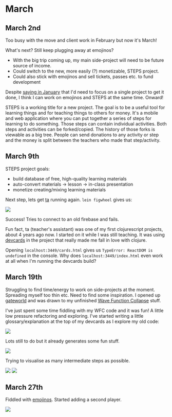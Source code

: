 # March

## March 2nd

Too busy with the move and client work in February but now it's March!

What's next? Still keep plugging away at emojinos?
 - With the big trip coming up, my main side-project will need to be future source of income.
 - Could switch to the new, more easily (?) monetizable, STEPS project.
 - Could also stick with emojinos and sell tickets, passes etc. to fund development

 Despite [saying in January](2019-1.md#20190111) that I'd need to focus on a single project to get it done, I think I can work on emojinos and STEPS at the same time. Onward!

 STEPS is a working title for a new project. The goal is to be a useful tool for learning things and for teaching things to others for money. It's a mobile and web application where you can put together a series of steps for learning to do something. Those steps can contain individual activities. Both steps and activities can be forked/copied. The history of those forks is viewable as a big tree. People can send donations to any activity or step and the money is split between the teachers who made that step/activity.

## March 9th

STEPS project goals:
 - build database of free, high-quality learning materials
 - auto-convert materials -> lesson -> in-class presentation
 - monetize creating/mixing learning materials

Next step, lets get [ta](https://github.com/tomisme/ta) running again. `lein figwheel` gives us:

![](/images/Screenshot_2019-03-09_20-33-40.png)

Success! Tries to connect to an old firebase and fails.

Fun fact, ta (teacher's assistant) was one of my first clojurescript projects, about 4 years ago now. I started on it while I was still teaching. It was using [devcards](https://github.com/bhauman/devcards) in the project that really made me fall in love with clojure.

Opening `localhost:3449/cards.html` gives us `TypeError: ReactDOM is undefined` in the console. Why does `localhost:3449/index.html` even work at all when I'm running the devcards build?

## March 19th

Struggling to find time/energy to work on side-projects at the moment. Spreading myself too thin etc. Need to find some inspiration. I opened up [gateworld](https://github.com/tomisme/gateworld) and was drawn to my unfinished [Wave Function Collapse](https://github.com/mxgmn/WaveFunctionCollapse) stuff.

I've just spent some time fiddling with my WFC code and it was fun! A little low pressure refactoring and exploring. I've started writing a little glossary/explanation at the top of my devcards as I explore my old code:

![](/images/Screenshot_2019-03-19_20-55-55.png)

Lots still to do but it already generates some fun stuff.

![](/images/Screenshot_2019-03-19_21-04-02.png)

Trying to visualise as many intermediate steps as possible.

![](/images/Screenshot_2019-03-19_21-05-37.png)
![](/images/Screenshot_2019-03-19_21-06-20.png)

## March 27th

Fiddled with [emojinos](https://github.com/tomisme/emojinos). Started adding a second player.

![](/images/Screenshot_2019-03-27_22-06-34.png)

